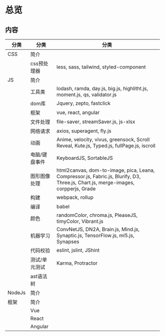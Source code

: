 # 总览

## 内容

| 分类   | 分类          | 分类                                                                                                                              |
| ------ | ------------- | --------------------------------------------------------------------------------------------------------------------------------- |
| CSS    | 简介          |                                                                                                                                   |
|        | css预处理器   | less, sass, tailwind, styled-component                                                                                            |
| JS     | 简介          |
|        | 工具类        | lodash, ramda, day.js, big.js, highlitht.js, moment.js, qs, validator.js                                                          |
|        | dom库         | Jquery, zepto, fastclick                                                                                                          |
|        | 框架          | vue, react, angular                                                                                                               |
|        | 文件处理      | file-saver, streamSaver.js, js-xlsx                                                                                               |
|        | 网络请求      | axios, superagent, fly.js                                                                                                         |
|        | 动画          | Anime, velocity, vivus, greensock, Scroll Reveal, Kute.js, Typed.js, fullPage.js, iscroll                                         |
|        | 电脑/键盘事件 | KeyboardJS, SortableJS                                                                                                            |
|        | 图形图像处理  | html2canvas, dom-to-image, pica, Leana, Compressor.js, Fabric.js, Blurify, D3, Three.js, Chart.js, merge-images, corpperjs, Grade |
|        | 构建          | webpack, rollup                                                                                                                   |
|        | 编译          | babel                                                                                                                             |
|        | 颜色          | randomColor, chroma.js, PleaseJS, timyColor, Vibrant.js                                                                           |
|        | 机器学习      | ConvNetJS, DN2A, Brain.js, Mind.js, Synaptic.js, TensorFlow.js, ml5.js, Synapses                                                  |
|        | 代码校验      | eslint, jslint, JShint                                                                                                            |
|        | 测试/单元测试 | Karma, Protractor                                                                                                                 |
|        | ast语法树     |
| NodeJs | 简介          |
| 框架   | 简介          |
|        | Vue           |
|        | React         |
|        | Angular       |

